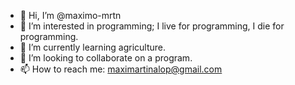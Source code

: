 - 👋 Hi, I’m @maximo-mrtn
- 👀 I’m interested in programming; I live for programming, I die for programming.
- 🌱 I’m currently learning agriculture.
- 💞️ I’m looking to collaborate on a program.
- 📫 How to reach me: maximartinalop@gmail.com

<!---
maximo-mrtn/maximo-mrtn is a ✨ special ✨ repository because its `README.md` (this file) appears on your GitHub profile.
You can click the Preview link to take a look at your changes.
--->
